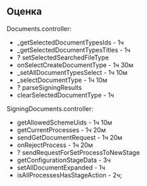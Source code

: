 ## Оценка

Documents.controller:

- \_getSelectedDocumentTypesIds - 1ч
- \_getSelectedDocumentTypesTitles - 1ч
- ? setSelectedSearchedFileType
- onSelectCreateDocumentType - 1ч 30м
- \_setAllDocumentTypesSelect - 1ч 10м
- \_selectDocumentType - 1ч 10м
- ? parseSigningResults
- clearSelectedDocumentType - 1ч

SigningDocuments.controller:

- getAllowedSchemeUids - 1ч 10м
- getCurrentProcesses - 1ч 20м
- sendGetDocumentRequest - 1ч 20м
- onRejectProcess - 1ч 20м
- ? sendRequestForSetProcessToNewStage
- getConfigurationStageData - 3ч
- setAllDocumentExpanded - 1ч
- isAllProcessesHasStageAction - 2ч;
